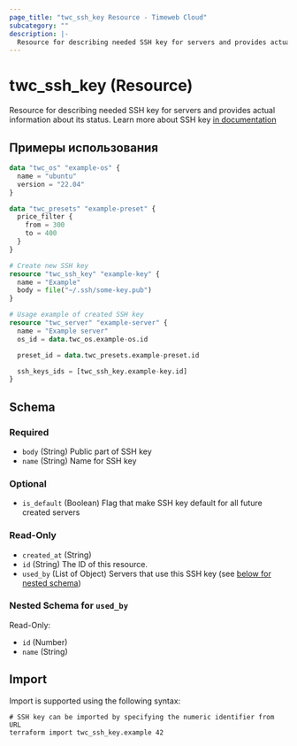 ```yaml
---
page_title: "twc_ssh_key Resource - Timeweb Cloud"
subcategory: ""
description: |-
  Resource for describing needed SSH key for servers and provides actual information about its status. Learn more about SSH key in documentation https://timeweb.cloud/docs/cloud-servers/manage-servers/ssh-keys
---
```


# twc_ssh_key (Resource)

Resource for describing needed SSH key for servers and provides actual information about its status. Learn more about SSH key [in documentation](https://timeweb.cloud/docs/cloud-servers/manage-servers/ssh-keys)

## Примеры использования

```terraform
data "twc_os" "example-os" {
  name = "ubuntu"
  version = "22.04"
}

data "twc_presets" "example-preset" {
  price_filter {
    from = 300
    to = 400
  }
}

# Create new SSH key
resource "twc_ssh_key" "example-key" {
  name = "Example"
  body = file("~/.ssh/some-key.pub")
}

# Usage example of created SSH key
resource "twc_server" "example-server" {
  name = "Example server"
  os_id = data.twc_os.example-os.id

  preset_id = data.twc_presets.example-preset.id

  ssh_keys_ids = [twc_ssh_key.example-key.id]
}
```
<!-- schema generated by tfplugindocs -->
## Schema

### Required

- `body` (String) Public part of SSH key
- `name` (String) Name for SSH key

### Optional

- `is_default` (Boolean) Flag that make SSH key default for all future created servers

### Read-Only

- `created_at` (String)
- `id` (String) The ID of this resource.
- `used_by` (List of Object) Servers that use this SSH key (see [below for nested schema](#nestedatt--used_by))

<a id="nestedatt--used_by"></a>
### Nested Schema for `used_by`

Read-Only:

- `id` (Number)
- `name` (String)

## Import

Import is supported using the following syntax:

```shell
# SSH key can be imported by specifying the numeric identifier from URL
terraform import twc_ssh_key.example 42
```